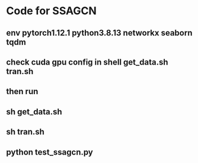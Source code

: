 # Code for SSAGCN 
## env  pytorch1.12.1 python3.8.13 networkx seaborn tqdm
## check cuda gpu config in shell get_data.sh  tran.sh   
## then run
## sh get_data.sh
## sh tran.sh  
## python test_ssagcn.py
